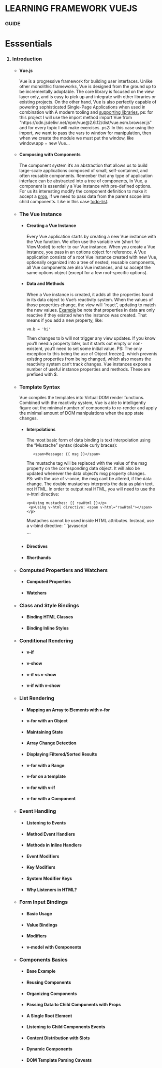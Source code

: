 <h1> LEARNING FRAMEWORK VUEJS </h1>
<h3> GUIDE </h3>
<h1> Esssentials </h1>
<ol>
  <h3><li> Introduction </h3></li>
    <ul>
      <h4><li>Vue.js</li></h4>
       Vue is a progressive framework for building user interfaces. Unlike other monolithic frameworks, Vue is designed from the ground up to be  incrementally adoptable. The core library is focused on the view layer only, and is easy to pick up and integrate with other libraries or existing projects. On the other hand, Vue is also perfectly capable of powering sophisticated Single-Page Applications when used in combination with A modern tooling  and  <a href="https://github.com/vuejs/awesome-vue#components--libraries"> supporting libraries.</a>
ps: for this project I will use the import method import Vue from "https://cdn.jsdelivr.net/npm/vue@2.6.12/dist/vue.esm.browser.js" and for every topic I will make exercises.
  ps2: In this case using the import, we want to pass the vars to window for manipulation, then when we create the module we must put the window, like window.app = new Vue...  
      
   <h4><li>Composing with Components</li></h4>
      The component system it’s an abstraction that allows us to build large-scale applications composed of small, self-contained, and often reusable components. Remenber that any type of application interface can be abstracted into a tree of components, In Vue, a component is essentially a Vue instance with pre-defined options. For us its interesting modify the component definition to make it accept a <a href="https://vuejs.org/v2/guide/components.html#Passing-Data-to-Child-Components-with-Props"> prop</a>, if we need to pass data from the parent scope into child components. Like in this case <a href="https://github.com/eriudo/LearningVueJS/tree/master/introduction/challenge"> todo-list</a>.
     
  <h3><li> The Vue Instance </h3></li>
      <ul>
      <h4><li>Creating a Vue Instance</li></h4>
        Every Vue application starts by creating a new Vue instance with the Vue function. We often use the variable vm (short for ViewModel) to refer to our Vue instance. 
  When you create a Vue instance, you pass in an options object for reference. A Vue application consists of a root Vue instance created with new Vue, optionally organized into a tree of nested, reusable components, all Vue components are also Vue instances, and so accept the same options object (except for a few root-specific options).
      <h4><li>Data and Methods</li></h4>
        When a Vue instance is created, it adds all the properties found in its data object to Vue’s reactivity system. When the values of those properties change, the view will “react”, updating to match the new values. <a href="https://github.com/eriudo/LearningVueJS/blob/master/vueInstance/index.js"> Example</a> 
  be note that properties in data are only reactive if they existed when the instance was created. That means if you add a new property, like:
  
  
    vm.b = 'hi'

   Then changes to b will not trigger any view updates. If you know you’ll need a property later, but it starts out empty or non-existent, you’ll need to set some initial value. 
  PS: The only exception to this being the use of Object.freeze(), which prevents existing properties from being changed, which also means the reactivity system can’t track changes.
    Vue instances expose a number of useful instance properties and methods. These are prefixed with $.    
  </ul> 
  <h3><li> Template Syntax </h3></li>
  Vue compiles the templates into Virtual DOM render functions. Combined with the reactivity system, Vue is able to intelligently figure out the minimal number of components to re-render and apply the minimal amount of DOM manipulations when the app state changes.
      <ul>
      <h4><li>Interpolations</li></h4>
        The most basic form of data binding is text interpolation using the “Mustache” syntax (double curly braces):
          
       <span>Message: {{ msg }}</span>
          
   The mustache tag will be replaced with the value of the msg property on the corresponding data object. It will also be updated whenever the data object’s msg property changes.       
   PS: with the use of v-once, the msg cant be altered, if the data change.
    The double mustaches interprets the data as plain text, not HTML. In order to output real HTML, you will need to use the v-html directive: 
    
    <p>Using mustaches: {{ rawHtml }}</p>
     <p>Using v-html directive: <span v-html="rawHtml"></span></p>
     
   Mustaches cannot be used inside HTML attributes. Instead, use a v-bind directive: ```javascript
   <div v-bind:id="dynamicId"></div>```
   <h4><li>Directives</li></h4>
      <h4><li>Shorthands</li></h4>
     </ul> 
  <h3><li> Computed Propertiers and Watchers </h3></li>
      <ul>
      <h4><li>Computed Properties</li></h4>
      <h4><li>Watchers</li></h4>
     </ul> 
  <h3><li> Class and Style Bindings </h3></li>
      <ul>
      <h4><li>Binding HTML Classes</li></h4>
      <h4><li>Binding Inline Styles</li></h4>
     </ul> 
  <h3><li> Conditional Rendering</h3></li>
      <ul>
      <h4><li>v-if</li></h4>
      <h4><li>v-show</li></h4>
      <h4><li>v-if vs v-show</li></h4>
      <h4><li>v-if with v-show</li></h4>
     </ul> 
  <h3><li> List Rendering </h3></li>
      <ul>
      <h4><li>Mapping an Array to Elements with v-for</li></h4>
      <h4><li>v-for with an Object</li></h4>
      <h4><li>Maintaining State</li></h4>
      <h4><li>Array Change Detection</li></h4>
      <h4><li>Displaying Filtered/Sorted Results</li></h4>
      <h4><li>v-for with a Range</li></h4>
      <h4><li>v-for on a template</li></h4>
      <h4><li>v-for with v-if</li></h4>
      <h4><li>v-for with a Component</li></h4>
     </ul> 
  <h3><li> Event Handling </h3></li>
      <ul>
      <h4><li>Listening to Events</li></h4>
      <h4><li>Method Event Handlers</li></h4>
      <h4><li>Methods in Inline Handlers</li></h4>
      <h4><li>Event Modifiers</li></h4>
      <h4><li>Key Modifiers</li></h4>
      <h4><li>System Modifier Keys</li></h4>
      <h4><li>Why Listeners in HTML?</li></h4>
     </ul> 
  <h3><li> Form Input Bindings </h3></li>
      <ul>
      <h4><li>Basic Usage</li></h4>
      <h4><li>Value Bindings</li></h4>
      <h4><li>Modifiers</li></h4>
      <h4><li>v-model with Components</li></h4>
     </ul> 
  <h3><li> Components Basics </h3></li>
      <ul>
      <h4><li>Base Example</li></h4>
      <h4><li>Reusing Components</li></h4>
      <h4><li>Organizing Components</li></h4>
      <h4><li>Passing Data to Child Components with Props</li></h4>
      <h4><li>A Single Root Element</li></h4>
      <h4><li>Listening to Child Components Events</li></h4>
      <h4><li>Content Distribution with Slots</li></h4>
      <h4><li>Dynamic Components</li></h4>
      <h4><li>DOM Template Parsing Caveats</li></h4>
     </ul> 
</ol>
